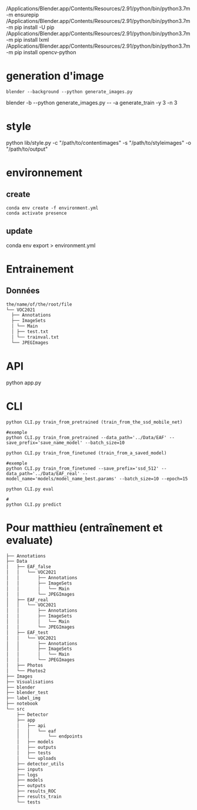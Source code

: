 /Applications/Blender.app/Contents/Resources/2.91/python/bin/python3.7m -m ensurepip
/Applications/Blender.app/Contents/Resources/2.91/python/bin/python3.7m -m pip install -U pip
/Applications/Blender.app/Contents/Resources/2.91/python/bin/python3.7m -m pip install lxml
/Applications/Blender.app/Contents/Resources/2.91/python/bin/python3.7m -m pip install opencv-python

# generation d'image

```
blender --background --python generate_images.py
```

blender -b --python generate_images.py -- -a generate_train -y 3 -n 3

# style

python lib/style.py -c "/path/to/contentimages" -s "/path/to/styleimages" -o "/path/to/output"

# environnement

## create

```
conda env create -f environment.yml
conda activate presence
```

## update

conda env export > environment.yml

# Entrainement

## Données

```bash
the/name/of/the/root/file
└── VOC2021
  ├── Annotations
  ├── ImageSets
  │ └── Main
  │ ├── test.txt
  │ └── trainval.txt
  └── JPEGImages
```

# API

python app.py

# CLI

```
python CLI.py train_from_pretrained (train_from_the_ssd_mobile_net)

#exemple
python CLI.py train_from_pretrained --data_path='../Data/EAF' --save_prefix='save_name_model' --batch_size=10

python CLI.py train_from_finetuned (train_from_a_saved_model)

#exemple
python CLI.py train_from_finetuned --save_prefix='ssd_512' --data_path='../Data/EAF_real' --model_name='models/model_name_best.params' --batch_size=10 --epoch=15

python CLI.py eval

#
python CLI.py predict
```

# Pour matthieu (entraînement et evaluate)

```bash
├── Annotations
├── Data
│   ├── EAF_false
│   │   └── VOC2021
│   │       ├── Annotations
│   │       ├── ImageSets
│   │       │   └── Main
│   │       └── JPEGImages
│   ├── EAF_real
│   │   └── VOC2021
│   │       ├── Annotations
│   │       ├── ImageSets
│   │       │   └── Main
│   │       └── JPEGImages
│   ├── EAF_test
│   │   └── VOC2021
│   │       ├── Annotations
│   │       ├── ImageSets
│   │       │   └── Main
│   │       └── JPEGImages
│   ├── Photos
│   └── Photos2
├── Images
├── Visualisations
├── blender
├── blender_test
├── label_img
├── notebook
└── src
    ├── Detector
    ├── app
    │   ├── api
    │   │   └── eaf
    │   │       └── endpoints
    │   ├── models
    │   ├── outputs
    │   ├── tests
    │   └── uploads
    ├── detector_utils
    ├── inputs
    ├── logs
    ├── models
    ├── outputs
    ├── results_ROC
    ├── results_train
    └── tests
```
